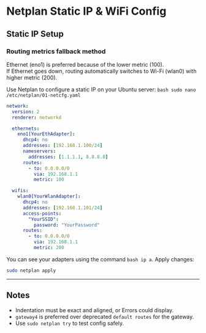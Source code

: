 # Netplan Static IP & WiFi Config

## Static IP Setup

### Routing metrics fallback method
Ethernet (eno1) is preferred because of the lower metric (100).   
If Ethernet goes down, routing automatically switches to Wi-Fi (wlan0) with higher metric (200).   
   
Use Netplan to configure a static IP on your Ubuntu server:
```bash sudo nano /etc/netplan/01-netcfg.yaml```

```yaml
network:
  version: 2
  renderer: networkd

  ethernets:
    eno1[YourEthAdapter]:
      dhcp4: no
      addresses: [192.168.1.100/24]
      nameservers:
        addresses: [1.1.1.1, 8.8.8.8]
      routes:
        - to: 0.0.0.0/0
          via: 192.168.1.1
          metric: 100

  wifis:
    wlan0[YourWlanAdapter]:
      dhcp4: no
      addresses: [192.168.1.101/24]
      access-points:
        "YourSSID":
          password: "YourPassword"
      routes:
        - to: 0.0.0.0/0
          via: 192.168.1.1
          metric: 200

```
You can see your adapters using the command ```bash ip a```.
Apply changes:

```bash
sudo netplan apply
```

---

## Notes

- Indentation must be exact and aligned, or Errors could display.
- `gateway4` is preferred over deprecated `default routes` for the gateway.  
- Use `sudo netplan try` to test config safely.
